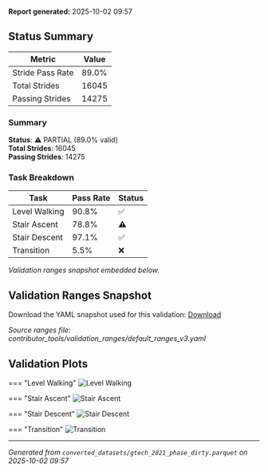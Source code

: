 **Report generated:** 2025-10-02 09:57

## Status Summary

| Metric | Value |
|--------|-------|
| Stride Pass Rate | 89.0% |
| Total Strides | 16045 |
| Passing Strides | 14275 |

### Summary

**Status**: ⚠️ PARTIAL (89.0% valid)  
**Total Strides**: 16045  
**Passing Strides**: 14275  

### Task Breakdown

| Task | Pass Rate | Status |
|------|-----------|--------|
| Level Walking | 90.8% | ✅ |
| Stair Ascent | 78.8% | ⚠️ |
| Stair Descent | 97.1% | ✅ |
| Transition | 5.5% | ❌ |

_Validation ranges snapshot embedded below._

## Validation Ranges Snapshot

Download the YAML snapshot used for this validation: [Download](./gt21_validation_ranges.yaml)

_Source ranges file: contributor_tools/validation_ranges/default_ranges_v3.yaml_

## Validation Plots

=== "Level Walking"
    ![Level Walking](./validation_plots/gt21/gtech_2021_phase_dirty_level_walking_all_features_validation.png)

=== "Stair Ascent"
    ![Stair Ascent](./validation_plots/gt21/gtech_2021_phase_dirty_stair_ascent_all_features_validation.png)

=== "Stair Descent"
    ![Stair Descent](./validation_plots/gt21/gtech_2021_phase_dirty_stair_descent_all_features_validation.png)

=== "Transition"
    ![Transition](./validation_plots/gt21/gtech_2021_phase_dirty_transition_all_features_validation.png)


---

*Generated from `converted_datasets/gtech_2021_phase_dirty.parquet` on 2025-10-02 09:57*

